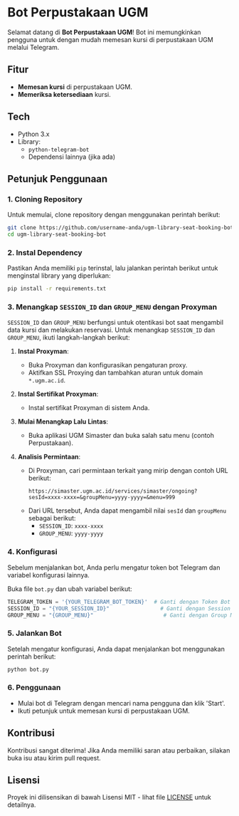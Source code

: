 # Bot Perpustakaan UGM

Selamat datang di **Bot Perpustakaan UGM**! Bot ini memungkinkan pengguna untuk dengan mudah memesan kursi di perpustakaan UGM melalui Telegram.

## Fitur
- **Memesan kursi** di perpustakaan UGM.
- **Memeriksa ketersediaan** kursi.

## Tech
- Python 3.x
- Library:
  - `python-telegram-bot`
  - Dependensi lainnya (jika ada)

## Petunjuk Penggunaan

### 1. Cloning Repository
Untuk memulai, clone repository dengan menggunakan perintah berikut:
```bash
git clone https://github.com/username-anda/ugm-library-seat-booking-bot.git
cd ugm-library-seat-booking-bot
```

### 2. Instal Dependency
Pastikan Anda memiliki `pip` terinstal, lalu jalankan perintah berikut untuk menginstal library yang diperlukan:
```bash
pip install -r requirements.txt
```

### 3. Menangkap `SESSION_ID` dan `GROUP_MENU` dengan Proxyman
`SESSION_ID` dan `GROUP_MENU` berfungsi untuk otentikasi bot saat mengambil data kursi dan melakukan reservasi. Untuk menangkap `SESSION_ID` dan `GROUP_MENU`, ikuti langkah-langkah berikut:

1. **Instal Proxyman**:
   - Buka Proxyman dan konfigurasikan pengaturan proxy.
   - Aktifkan SSL Proxying dan tambahkan aturan untuk domain `*.ugm.ac.id`.

2. **Instal Sertifikat Proxyman**:
   - Instal sertifikat Proxyman di sistem Anda.

3. **Mulai Menangkap Lalu Lintas**:
   - Buka aplikasi UGM Simaster dan buka salah satu menu (contoh Perpustakaan).

4. **Analisis Permintaan**:
   - Di Proxyman, cari permintaan terkait yang mirip dengan contoh URL berikut:
     ```
     https://simaster.ugm.ac.id/services/simaster/ongoing?sesId=xxxx-xxxx=&groupMenu=yyyy-yyyy=&menu=999
     ```
   - Dari URL tersebut, Anda dapat mengambil nilai `sesId` dan `groupMenu` sebagai berikut:
     - `SESSION_ID`: `xxxx-xxxx`
     - `GROUP_MENU`: `yyyy-yyyy`

### 4. Konfigurasi
Sebelum menjalankan bot, Anda perlu mengatur token bot Telegram dan variabel konfigurasi lainnya.

Buka file `bot.py` dan ubah variabel berikut:
```python
TELEGRAM_TOKEN = '{YOUR_TELEGRAM_BOT_TOKEN}'  # Ganti dengan Token Bot Telegram Anda
SESSION_ID = "{YOUR_SESSION_ID}"                # Ganti dengan Session ID Anda
GROUP_MENU = "{GROUP_MENU}"                      # Ganti dengan Group Menu ID Anda
```

### 5. Jalankan Bot
Setelah mengatur konfigurasi, Anda dapat menjalankan bot menggunakan perintah berikut:
```bash
python bot.py
```

### 6. Penggunaan
- Mulai bot di Telegram dengan mencari nama pengguna dan klik 'Start'.
- Ikuti petunjuk untuk memesan kursi di perpustakaan UGM.

## Kontribusi
Kontribusi sangat diterima! Jika Anda memiliki saran atau perbaikan, silakan buka isu atau kirim pull request.

## Lisensi
Proyek ini dilisensikan di bawah Lisensi MIT - lihat file [LICENSE](LICENSE) untuk detailnya.
